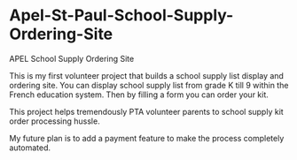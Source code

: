 # Apel-St-Paul-School-Supply-Ordering-Site
APEL School Supply Ordering Site



This is my first volunteer project that builds a school supply list display and ordering site. 
You can display school supply list from grade K till 9 within the French education system. 
Then by filling a form you can order your kit.

This project helps tremendously PTA volunteer parents to school supply kit order processing hussle.

My future plan is to add a payment feature to make the process completely automated.
